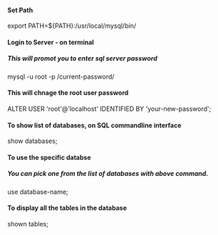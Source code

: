 #### Set Path
export PATH=${PATH}:/usr/local/mysql/bin/

#### Login to Server - on terminal
##### This will promot you to enter sql server password
mysql -u root -p /current-password/

#### This will chnage the root user password
ALTER USER 'root'@'localhost' IDENTIFIED BY 'your-new-password';

#### To show list of databases, on SQL commandline interface
show databases;

#### To use the specific databse
##### You can pick one from the list of databases with above command.
use database-name;

#### To display all the tables in the database 
shown tables;


